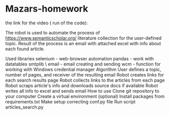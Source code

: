 # Mazars-homework
the link for the video ( run of the code):

The robot is used to automate the process of https://www.semanticscholar.org/  literature collection for the user-defined topic. Result of the process is an email with attached excel with info about each found article.

Used libraries
selenium - web-browser automation
pandas - work with datatables
smtplib \ email - email creating and sending
wcm - function for working with Windows credential manager
Algorithm
User defines a topic, number of pages, and receiver of the resulting email
Robot creates links for each search results page
Robot collects links to the articles from each page
Robot scraps article's info and downloads source docs if available
Robot writes all info to excel and sends email
How to use
Clone git repository to your computer
Create a virtual environment (optional)
Install packages from requirements.txt
Make setup correcting conf.py file
Run script articles_search.py
